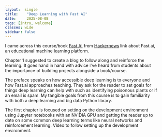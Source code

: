 ```yaml
---
layout:  single 
title:    "Deep Learning with Fast AI"
date:     2025-08-08 
tags: [intro, welcome]
classes: wide 
sidebar: false 
---
```


I came across this course/book [Fast AI](https://course.fast.ai/) from [Hackernews](news.ycombinator.com) link about Fast.ai, an educational machine learning platform. 

Chapter 1 suggested to create a blog to follow along and reinforce the learning. It goes hand in hand with advice I've heard from students about the importance of building projects alongside a book/course.

The preface speaks on how accessible deep learning is to everyone and how Fast.ai approaches teaching. They ask for the reader to set goals for things deep learning can help with such as identifying poisonous plants or if an email is spam. My tangible goals from this course is to gain familiarity with both a deep learning and big data Python library.

The first chapter is focused on setting on the development environment using Jupyter notebooks with an NVIDIA GPU and getting the reader up to date on some common deep learning terms like neural networks and reinforcement learning. Video to follow setting up the development environment.  
